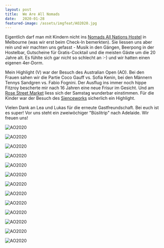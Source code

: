 ```yaml
---
layout: post
title:  We Are All Nomads 
date:   2020-01-28
featured-image: /assets/imgfeat/AO2020.jpg
--- 
```


Eigentlich darf man mit Kindern nicht ins [Nomads All Nations Hostel](https://nomadsworld.com/australia/all-nations/) in Melbourne (was wir erst beim Check-In bemerkten).
Sie liessen uns aber rein und wir machten uns gefasst - Musik in den Gängen, Beerpong in der Hostelbar, Gutscheine für Gratis-Cocktail und die meisten Gäste um die 20 Jahre alt.
Es fühlte sich gar nicht so schlecht an :-) und wir hatten einen eigenen 4er-Dorm.

Mein Highlight (V) war der Besuch des Australian Open (AO). Bei den Frauen sahen wir die Partie Coco Gauff vs. Sofia Kenin, bei den Männern Tennys Sandgren vs. Fabio Fognini.
Der Ausflug ins immer noch hippe Fitzroy bescherte mir nach 16 Jahren eine neue Frisur im Gesicht.
Und am [Rose Street Market](https://www.rosestmarket.com.au/) liess sich der Samstag wunderbar einstimmen.
Für die Kinder war der Besuch des [Sienceworks](https://museumsvictoria.com.au/scienceworks/) sicherlich ein Highlight.

Vielen Dank an Lea und Lukas für die erneute Gastfreundschaft. Bei euch ist es super!
Vor uns steht ein zweiwöchiger "Büslitrip" nach Adelaide. Wir freuen uns!

![AO2020]({{site.baseurl}}/assets/img/20_AO2020/AO_01.jpg)

![AO2020]({{site.baseurl}}/assets/img/20_AO2020/AO_02.jpg)

![AO2020]({{site.baseurl}}/assets/img/20_AO2020/AO_03.jpg)

![AO2020]({{site.baseurl}}/assets/img/20_AO2020/AO_04.jpg)

![AO2020]({{site.baseurl}}/assets/img/20_AO2020/AO_05.jpg)

![AO2020]({{site.baseurl}}/assets/img/20_AO2020/AO_06.jpg)

![AO2020]({{site.baseurl}}/assets/img/20_AO2020/RoseMarket.jpg)

![AO2020]({{site.baseurl}}/assets/img/20_AO2020/Schnauz.jpg)

![AO2020]({{site.baseurl}}/assets/img/20_AO2020/Sience_03.jpg)

![AO2020]({{site.baseurl}}/assets/img/20_AO2020/Nomads_02.jpg)

![AO2020]({{site.baseurl}}/assets/img/20_AO2020/LD_01.jpg)

![AO2020]({{site.baseurl}}/assets/img/20_AO2020/LD_02.jpg)

![AO2020]({{site.baseurl}}/assets/img/20_AO2020/Sience_02.jpg)








